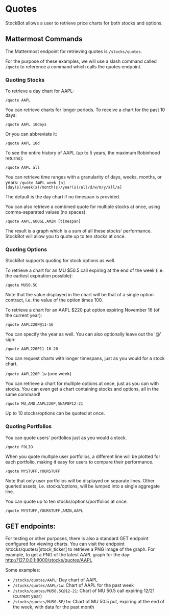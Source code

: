 # Quotes

StockBot allows a user to retrieve price charts for both stocks and options.

## Mattermost Commands

The Mattermost endpoint for retrieving quotes is `/stocks/quotes`.

For the purpose of these examples, we will use a slash command called `/quote` to reference a command which calls the quotes endpoint.

### Quoting Stocks

To retrieve a day chart for AAPL:

`/quote AAPL`

You can retrieve charts for longer periods. To receive a chart for the past 10 days:

`/quote AAPL 10days`

Or you can abbreviate it:

`/quote AAPL 10d`

To see the entire history of AAPL (up to 5 years, the maximum Robinhood returns):

`/quote AAPL all`

You can retrieve time ranges with a granularity of days, weeks, months, or years:
`/quote AAPL week [n][day(s)/week(s)/month(s)/year(s)/all/d/w/m/y/all/a]`

The default is the day chart if no timespan is provided.


You can also retrieve a combined quote for multiple stocks at once, using comma-separated values (no spaces).

`/quote AAPL,GOOGL,AMZN [timespan]`

The result is a graph which is a sum of all these stocks' performance. StockBot will allow you to quote up to ten stocks at once.

### Quoting Options

StockBot supports quoting for stock options as well.

To retrieve a chart for an MU $50.5 call expiring at the end of the week (i.e. the earliest expiration possible):

`/quote MU50.5C`

Note that the value displayed in the chart will be that of a single option contract, i.e. the value of the option times 100.

To retrieve a chart for an AAPL $220 put option expiring November 16 (of the current year):

`/quote AAPL220P@11-16`

You can specify the year as well. You can also optionally leave out the '@' sign:

`/quote AAPL220P11-16-20`

You can request charts with longer timespans, just as you would for a stock chart.

`/quote AAPL220P 1w` (one week)

You can retrieve a chart for multiple options at once, just as you can with stocks. You can even get a chart containing stocks and options, all in the same command!

`/quote MU,AMD,AAPL220P,SNAP8P12-21`

Up to 10 stocks/options can be quoted at once.

### Quoting Portfolios

You can quote users' portfolios just as you would a stock.

`/quote FOLIO`

When you quote multiple user portfolios, a different line will be plotted for each portfolio, making it easy for users to compare their performance.

`/quote MYSTUFF,YOURSTUFF`

Note that only user portfolios will be displayed on separate lines. Other queried assets, i.e. stocks/options, will be lumped into a single aggregate line.

You can quote up to ten stocks/options/portfolios at once.

`/quote MYSTUFF,YOURSTUFF,AMZN,AAPL`

## GET endpoints:

For testing or other purposes, there is also a standard GET endpoint configured for viewing charts. You can visit the endpoint /stocks/quotes/[stock_ticker] to retrieve a PNG image of the graph. For example, to get a PNG of the latest AAPL graph for the day: http://127.0.0.1:8000/stocks/quotes/AAPL

Some examples:

* `/stocks/quotes/AAPL`: Day chart of AAPL
* `/stocks/quotes/AAPL/1w`: Chart of AAPL for the past week
* `/stocks/quotes/MU50.5C@12-21`: Chart of MU 50.5 call expiring 12/21 (current year)
* `/stocks/quotes/MU50.5P/1m`: Chart of MU 50.5 put, expiring at the end of the week, with data for the past month
